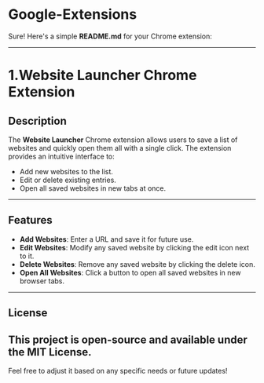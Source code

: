# Google-Extensions

Sure! Here's a simple **README.md** for your Chrome extension:

---

# 1.Website Launcher Chrome Extension

## Description

The **Website Launcher** Chrome extension allows users to save a list of websites and quickly open them all with a single click. The extension provides an intuitive interface to:

* Add new websites to the list.
* Edit or delete existing entries.
* Open all saved websites in new tabs at once.

---
## Features

* **Add Websites**: Enter a URL and save it for future use.
* **Edit Websites**: Modify any saved website by clicking the edit icon next to it.
* **Delete Websites**: Remove any saved website by clicking the delete icon.
* **Open All Websites**: Click a button to open all saved websites in new browser tabs.

---
## License

This project is open-source and available under the MIT License.
---
Feel free to adjust it based on any specific needs or future updates!
